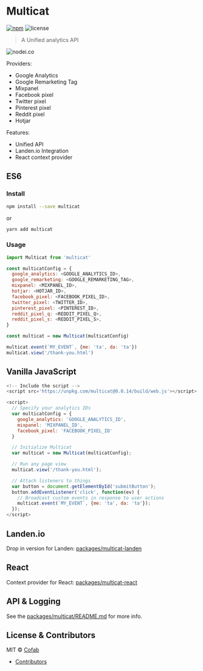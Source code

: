 # Multicat

[![npm](https://img.shields.io/npm/v/multicat.svg)](https://www.npmjs.com/package/multicat) ![license](https://img.shields.io/npm/l/multicat.svg) 

> A Unified analytics API

![nodei.co](https://nodei.co/npm/multicat.png?downloads=true&downloadRank=true&stars=true)

Providers:

- Google Analytics
- Google Remarketing Tag
- Mixpanel
- Facebook pixel
- Twitter pixel
- Pinterest pixel
- Reddit pixel
- Hotjar

Features:

- Unified API
- Landen.io Integration
- React context provider


## ES6

### Install

```bash
npm install --save multicat
```

or

```bash
yarn add multicat
```

### Usage

```js
import Multicat from 'multicat'

const multicatConfig = {
  google_analytics: <GOOGLE_ANALYTICS_ID>,
  google_remarketing: <GOOGLE_REMARKETING_TAG>,
  mixpanel: <MIXPANEL_ID>,
  hotjar: <HOTJAR_ID>,
  facebook_pixel: <FACEBOOK_PIXEL_ID>,
  twitter_pixel: <TWITTER_ID>,
  pinterest_pixel: <PINTEREST_ID>,
  reddit_pixel_q: <REDDIT_PIXEL_Q>,
  reddit_pixel_s: <REDDIT_PIXEL_S>,
}

const multicat = new Multicat(multicatConfig)

multicat.event(`MY_EVENT`, {me: 'ta', da: 'ta'})
multicat.view('/thank-you.html')
```

## Vanilla JavaScript

```js
<!-- Include the script -->
<script src='https://unpkg.com/multicat@0.0.14/build/web.js'></script>

<script>
  // Specify your analytics IDs
  var multicatConfig = {
    google_analytics: 'GOOGLE_ANALYTICS_ID',
    mixpanel: 'MIXPANEL_ID',
    facebook_pixel: 'FACEBOOK_PIXEL_ID'
  }

  // Initialize Multicat
  var multicat = new Multicat(multicatConfig);

  // Run any page view
  multicat.view('/thank-you.html');

  // Attach listeners to things
  var button = document.getElementById('submitButton');
  button.addEventListener('click', function(ev) {
    // Broadcast custom events in response to user actions
    multicat.event(`MY_EVENT`, {me: 'ta', da: 'ta'});
  });
</script>
```

## Landen.io

Drop in version for Landen: [packages/multicat-landen](https://github.com/cofablab/multicat/tree/master/packages/multicat-landen)

## React

Context provider for React: [packages/multicat-react](https://github.com/cofablab/multicat/tree/master/packages/multicat-react)

## API & Logging

See the [packages/multicat/README.md](https://github.com/cofablab/multicat/tree/master/packages/multicat) for more info.

## License & Contributors

MIT © [Cofab](https://cofablab.com>)

- [Contributors](https://github.com/cofablab/multicat/graphs/contributors)